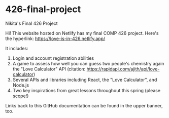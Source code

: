 # 426-final-project
Nikita's Final 426 Project

Hi! This website hosted on Netlify has my final COMP 426 project. Here's the hyperlink: https://love-is-in-426.netlify.app/

It includes: 
1) Login and account registration abilities
2) A game to assess how well you can guess two people's chemistry again the "Love Calculator" API (citation: https://rapidapi.com/ajith/api/love-calculator)
3) Several APIs and libraries including React, the "Love Calculator", and Node.js
4) Two key inspirations from great lessons throughout this spring (please scope!)

Links back to this GitHub documentation can be found in the upper banner, too.

